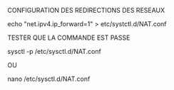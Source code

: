 CONFIGURATION DES REDIRECTIONS DES RESEAUX

echo "net.ipv4.ip_forward=1" > etc/systctl.d/NAT.conf

TESTER QUE LA COMMANDE EST PASSE

sysctl -p /etc/sysctl.d/NAT.conf

OU

nano /etc/sysctl.d/NAT.conf
